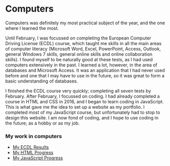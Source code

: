 
<html>
  <body>
  <h1>Computers</h1>
    <p>Computers was definitely my most practical subject of the year, and the one where I learned the most.</p>
    <p>Until February, I was focussed on completing the European Computer Driving License (ECDL) course, which taught me skills in all the main areas of computer literacy (Microsoft Word, Excel, PowerPoint, Access, Outlook, general Windows 7 skills, general online skills and online collaboration skills). I found myself to be naturally good at these tests, as I had used computers extensively in the past. I learned a lot, however, in the area of databases and Microsoft Access. It was an application that I had never used before and one that I may have to use in the future, so it was great to form a basic understanding of databases.</p>
    <p>I finished the ECDL course very quickly; completing all seven tests by February. After February, I focussed on coding. I had already completed a course in HTML and CSS in 2016, and I began to learn coding in JavaScript. This is what gave me the idea to set up a website as my portfolio. I completed most of my JavaScript course, but unfortunately had to stop to design this website. I am now fond of coding, and I hope to use coding in the future; as a hobby or as my job.</p>
    <h3>My work in computers</h3>
      <ul>
        <li><a href = "/pictures/Screenshot 2017-04-04 at 19.35.59.png" target="_blank">My ECDL Results</a></li>
        <li><a href = "/pictures/Screenshot 2017-04-05 at 19.38.04.png" target="_blank">My HTML Progress</a></li>
        <li><a href = "/pictures/" target = "_blank">My JavaScript Progress</a></li>
      </ul>
  </body>
</html>
